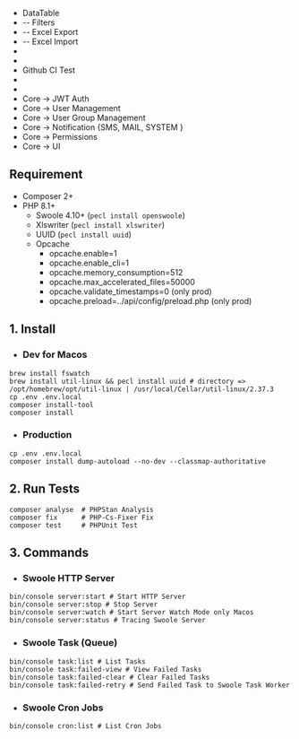 * DataTable
* -- Filters
* -- Excel Export
* -- Excel Import
* 
* 
* Github CI Test
* 
* 
* Core -> JWT Auth
* Core -> User Management
* Core -> User Group Management
* Core -> Notification {SMS, MAIL, SYSTEM }
* Core -> Permissions
* Core -> UI

## Requirement
* Composer 2+
* PHP 8.1+
  * Swoole 4.10+ (`pecl install openswoole`)
  * Xlswriter (`pecl install xlswriter`)
  * UUID (`pecl install uuid`)
  * Opcache
    * opcache.enable=1
    * opcache.enable_cli=1
    * opcache.memory_consumption=512
    * opcache.max_accelerated_files=50000
    * opcache.validate_timestamps=0 (only prod)
    * opcache.preload=../api/config/preload.php (only prod)


## 1. Install
* ### Dev for Macos
```shell
brew install fswatch
brew install util-linux && pecl install uuid # directory => /opt/homebrew/opt/util-linux | /usr/local/Cellar/util-linux/2.37.3
cp .env .env.local
composer install-tool
composer install
```
* ### Production
```shell
cp .env .env.local
composer install dump-autoload --no-dev --classmap-authoritative
```

## 2. Run Tests
```shell
composer analyse  # PHPStan Analysis
composer fix      # PHP-Cs-Fixer Fix
composer test     # PHPUnit Test
```

## 3. Commands
* ### Swoole HTTP Server
```shell
bin/console server:start # Start HTTP Server
bin/console server:stop # Stop Server
bin/console server:watch # Start Server Watch Mode only Macos
bin/console server:status # Tracing Swoole Server
```
* ### Swoole Task (Queue)
```shell
bin/console task:list # List Tasks
bin/console task:failed-view # View Failed Tasks
bin/console task:failed-clear # Clear Failed Tasks
bin/console task:failed-retry # Send Failed Task to Swoole Task Worker
```
* ### Swoole Cron Jobs
```shell
bin/console cron:list # List Cron Jobs
```